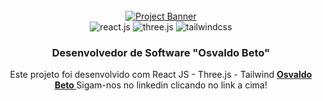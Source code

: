 <div align="center">
  <br />
    <a href="https://www.linkedin.com/in/osvaldobeto/" target="_blank">
      <img src="https://media.licdn.com/dms/image/v2/D5616AQGLOLVnO0GAQA/profile-displaybackgroundimage-shrink_200_800/profile-displaybackgroundimage-shrink_200_800/0/1701945243445?e=1738195200&v=beta&t=lfkKdp-XoKaLXe7hSufjb8dz6FEN-QKY1SCzu7RdTDY" alt="Project Banner">
    </a>
  <br />

  <div>
    <img src="https://img.shields.io/badge/-React_JS-black?style=for-the-badge&logoColor=white&logo=react&color=61DAFB" alt="react.js" />
    <img src="https://img.shields.io/badge/-Three_JS-black?style=for-the-badge&logoColor=white&logo=threedotjs&color=000000" alt="three.js" />
    <img src="https://img.shields.io/badge/-Tailwind_CSS-black?style=for-the-badge&logoColor=white&logo=tailwindcss&color=06B6D4" alt="tailwindcss" />
  </div>

  <h3 align="center"> Desenvolvedor de Software "Osvaldo Beto" </h3>

   <div align="center">
     Este projeto foi desenvolvido com React JS - Three.js - Tailwind <a href="https://www.linkedin.com/in/osvaldobeto/" target="_blank"><b>  Osvaldo Beto </b></a> Sigam-nos no linkedin clicando no link a cima!
    </div>
</div>

